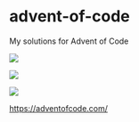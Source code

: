 # advent-of-code
My solutions for Advent of Code

![](https://img.shields.io/badge/day%20📅-23-blue)

![](https://img.shields.io/badge/stars%20⭐-15-yellow)

![](https://img.shields.io/badge/days%20completed-7-red)

https://adventofcode.com/
